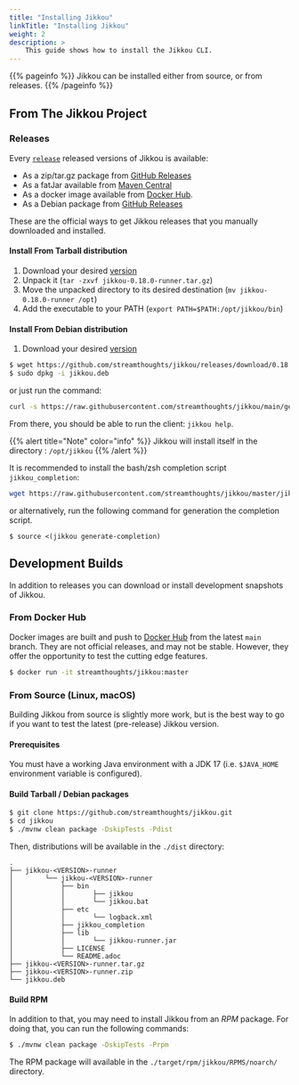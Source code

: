 ```yaml
---
title: "Installing Jikkou"
linkTitle: "Installing Jikkou"
weight: 2
description: >
    This guide shows how to install the Jikkou CLI.
---
```


{{% pageinfo %}}
Jikkou can be installed either from source, or from releases.
{{% /pageinfo %}}

## From The Jikkou Project

### Releases

Every [`release`](https://github.com/streamthoughts/jikkou/releases) released versions of Jikkou is available: 

* As a zip/tar.gz package from [GitHub Releases](https://github.com/streamthoughts/jikkou/releases/tag/v0.17.0)
* As a fatJar available from [Maven Central](https://repo.maven.apache.org/maven2/io/streamthoughts/jikkou/0.17.0/)
* As a docker image available from [Docker Hub](https://hub.docker.com/r/streamthoughts/jikkou).
* As a Debian package from [GitHub Releases](https://github.com/streamthoughts/jikkou/releases/tag/v0.17.0)

These are the official ways to get Jikkou releases that you manually downloaded and installed.

#### Install From Tarball distribution

1. Download your desired [version](https://github.com/streamthoughts/jikkou/releases)
2. Unpack it (`tar -zxvf jikkou-0.18.0-runner.tar.gz`)
3. Move the unpacked directory to its desired destination (`mv jikkou-0.18.0-runner /opt`)
4. Add the executable to your PATH (`export PATH=$PATH:/opt/jikkou/bin`)

#### Install From Debian distribution

1. Download your desired [version](https://github.com/streamthoughts/jikkou/releases)
```bash
$ wget https://github.com/streamthoughts/jikkou/releases/download/0.18.0/jikkou.deb
$ sudo dpkg -i jikkou.deb
```

or just run the command:

```bash
curl -s https://raw.githubusercontent.com/streamthoughts/jikkou/main/get.sh | sh
```

From there, you should be able to run the client: `jikkou help`.

{{% alert title="Note" color="info" %}}
Jikkou will install itself in the directory :  `/opt/jikkou`
{{% /alert %}}

It is recommended to install the bash/zsh completion script `jikkou_completion`:

```bash
wget https://raw.githubusercontent.com/streamthoughts/jikkou/master/jikkou_completion . jikkou_completion
```

or alternatively, run the following command for generation the completion script.

```
$ source <(jikkou generate-completion)
```

## Development Builds

In addition to releases you can download or install development snapshots of Jikkou.

### From Docker Hub

Docker images are built and push to [Docker Hub](https://hub.docker.com/r/streamthoughts/jikkou) from the latest `main` branch. 
They are not official releases, and may not be stable. 
However, they offer the opportunity to test the cutting edge features.

```bash
$ docker run -it streamthoughts/jikkou:master
```

### From Source (Linux, macOS)

Building Jikkou from source is slightly more work, but is the best way to go if you want to test the latest (pre-release) Jikkou version.

#### Prerequisites

You must have a working Java environment with a JDK 17 (i.e. `$JAVA_HOME` environment variable is configured).

#### Build Tarball / Debian packages

```bash
$ git clone https://github.com/streamthoughts/jikkou.git
$ cd jikkou
$ ./mvnw clean package -DskipTests -Pdist
```

Then, distributions will be available in the `./dist` directory:
```
.
├── jikkou-<VERSION>-runner
│        └── jikkou-<VERSION>-runner
│            ├── bin
│            │       ├── jikkou
│            │       └── jikkou.bat
│            ├── etc
│            │       └── logback.xml
│            ├── jikkou_completion
│            ├── lib
│            │       └── jikkou-runner.jar
│            ├── LICENSE
│            └── README.adoc
├── jikkou-<VERSION>-runner.tar.gz
├── jikkou-<VERSION>-runner.zip
└── jikkou.deb
```

#### Build RPM

In addition to that, you may need to install Jikkou from an _RPM_ package. For doing that, you can run the following commands:

```bash
$ ./mvnw clean package -DskipTests -Prpm
```

The RPM package will available in the `./target/rpm/jikkou/RPMS/noarch/` directory.